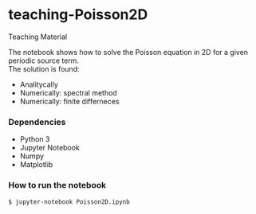 # teaching-Poisson2D
Teaching Material

The notebook shows how to solve the Poisson equation in 2D for a given periodic source term.<br>
The solution is found: 
- Analitycally 
- Numerically: spectral method 
- Numerically: finite differneces 

### Dependencies
* Python 3 
* Jupyter Notebook
* Numpy
* Matplotlib 

### How to run the notebook
```sh
$ jupyter-notebook Poisson2D.ipynb
```
